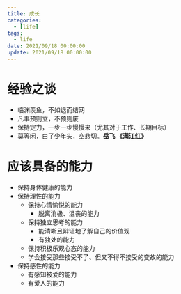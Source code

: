 ```yaml
---
title: 成长
categories: 
  - [life]
tags:
  - life
date: 2021/09/18 00:00:00
update: 2021/09/18 00:00:00
---
```


# 经验之谈

- 临渊羡鱼，不如退而结网
- 凡事预则立，不预则废
- 保持定力，一步一步慢慢来（尤其对于工作、长期目标）
- 莫等闲，白了少年头，空悲切。**岳飞 《满江红》**

# 应该具备的能力

- 保持身体健康的能力
- 保持理性的能力
  - 保持心情愉悦的能力
    - 脱离消极、沮丧的能力
  - 保持独立思考的能力
    - 能清晰且辩证地了解自己的价值观
    - 有独处的能力
  - 保持积极乐观心态的能力
  - 学会接受那些接受不了、但又不得不接受的变故的能力
- 保持感性的能力
  - 有感知被爱的能力
  - 有爱人的能力